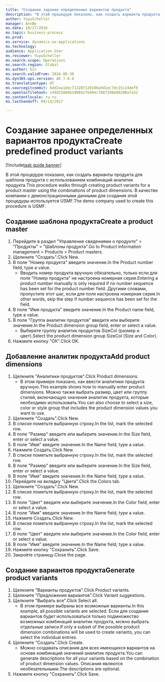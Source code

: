 ```yaml
--- 
title: "Создание заранее определенных вариантов продукта"
description: "В этой процедуре показано, как создать варианты продукта для шаблона продукта с использованием комбинаций аналитик продукта."
author: YuyuScheller
manager: AnnBe
ms.date: 10/27/2016
ms.topic: business-process
ms.prod: 
ms.service: dynamics-ax-applications
ms.technology: 
audience: Application User
ms.reviewer: YuyuScheller
ms.search.scope: Operations
ms.search.region: Global
ms.author: bis
ms.search.validFrom: 2016-06-30
ms.dyn365.ops.version: AX 7.0.0
ms.translationtype: HT
ms.sourcegitcommit: 6dd2aa1ebc713287120106a9d1ec7dc15c24def9
ms.openlocfilehash: c49d25004b19084276404cf887188e89200afa32
ms.contentlocale: ru-ru
ms.lasthandoff: 09/14/2017

---
```

# <a name="create-predefined-product-variants"></a><span data-ttu-id="eeaa4-103">Создание заранее определенных вариантов продукта</span><span class="sxs-lookup"><span data-stu-id="eeaa4-103">Create predefined product variants</span></span>

[!include[task guide banner](../../includes/task-guide-banner.md)]

<span data-ttu-id="eeaa4-104">В этой процедуре показано, как создать варианты продукта для шаблона продукта с использованием комбинаций аналитик продукта.</span><span class="sxs-lookup"><span data-stu-id="eeaa4-104">This procedure walks through creating product variants for a product master using the combinations of product dimensions.</span></span> <span data-ttu-id="eeaa4-105">В качестве компании с демонстрационными данными для создания этой процедуры используется USMF.</span><span class="sxs-lookup"><span data-stu-id="eeaa4-105">The demo company used to create this procedure is USMF.</span></span>


## <a name="create-a-product-master"></a><span data-ttu-id="eeaa4-106">Создание шаблона продукта</span><span class="sxs-lookup"><span data-stu-id="eeaa4-106">Create a product master</span></span>
1. <span data-ttu-id="eeaa4-107">Перейдите в раздел "Управление сведениями о продукте" > "Продукты" > "Шаблоны продукта".</span><span class="sxs-lookup"><span data-stu-id="eeaa4-107">Go to Product information management > Products > Product masters.</span></span>
2. <span data-ttu-id="eeaa4-108">Щелкните "Создать".</span><span class="sxs-lookup"><span data-stu-id="eeaa4-108">Click New.</span></span>
3. <span data-ttu-id="eeaa4-109">В поле "Номер продукта" введите значение.</span><span class="sxs-lookup"><span data-stu-id="eeaa4-109">In the Product number field, type a value.</span></span>
    * <span data-ttu-id="eeaa4-110">Вводить номер продукта вручную обязательно, только если для поля "Номер продукта" не настроена номерная серия.</span><span class="sxs-lookup"><span data-stu-id="eeaa4-110">Entering a product number manually is only required if no number sequence has been set for the product number field.</span></span> <span data-ttu-id="eeaa4-111">Другими словами, пропустите этот шаг, если для поля настроена номерная серия.</span><span class="sxs-lookup"><span data-stu-id="eeaa4-111">In other words, skip the step if number sequence has been set for the field.</span></span>  
4. <span data-ttu-id="eeaa4-112">В поле "Имя продукта" введите значение.</span><span class="sxs-lookup"><span data-stu-id="eeaa4-112">In the Product name field, type a value.</span></span>
5. <span data-ttu-id="eeaa4-113">В поле "Группа аналитик продуктов" введите или выберите значение.</span><span class="sxs-lookup"><span data-stu-id="eeaa4-113">In the Product dimension group field, enter or select a value.</span></span>
    * <span data-ttu-id="eeaa4-114">Выберите группу аналитик продуктов SizeCol (размер и цвет).</span><span class="sxs-lookup"><span data-stu-id="eeaa4-114">Select the product dimension group SizeCol (Size and Color).</span></span>  
6. <span data-ttu-id="eeaa4-115">Нажмите кнопку "OК".</span><span class="sxs-lookup"><span data-stu-id="eeaa4-115">Click OK.</span></span>

## <a name="add-product-dimensions"></a><span data-ttu-id="eeaa4-116">Добавление аналитик продукта</span><span class="sxs-lookup"><span data-stu-id="eeaa4-116">Add product dimensions</span></span>
1. <span data-ttu-id="eeaa4-117">Щелкните "Аналитики продуктов".</span><span class="sxs-lookup"><span data-stu-id="eeaa4-117">Click Product dimensions.</span></span>
    * <span data-ttu-id="eeaa4-118">В этом примере показано, как ввести аналитики продукта вручную.</span><span class="sxs-lookup"><span data-stu-id="eeaa4-118">This example shows how to manually enter product dimensions.</span></span> <span data-ttu-id="eeaa4-119">Можно также выбрать размер, цвет или группу стилей, включающую значения аналитик продукта, которые необходимо использовать.</span><span class="sxs-lookup"><span data-stu-id="eeaa4-119">You can also choose to select a size, color or style group that includes the product dimension values you want to use.</span></span>  
2. <span data-ttu-id="eeaa4-120">Щелкните "Создать".</span><span class="sxs-lookup"><span data-stu-id="eeaa4-120">Click New.</span></span>
3. <span data-ttu-id="eeaa4-121">В списке пометьте выбранную строку.</span><span class="sxs-lookup"><span data-stu-id="eeaa4-121">In the list, mark the selected row.</span></span>
4. <span data-ttu-id="eeaa4-122">В поле "Размер" введите или выберите значение.</span><span class="sxs-lookup"><span data-stu-id="eeaa4-122">In the Size field, enter or select a value.</span></span>
5. <span data-ttu-id="eeaa4-123">В поле "Имя" введите значение.</span><span class="sxs-lookup"><span data-stu-id="eeaa4-123">In the Name field, type a value.</span></span>
6. <span data-ttu-id="eeaa4-124">Нажмите Создать.</span><span class="sxs-lookup"><span data-stu-id="eeaa4-124">Click New.</span></span>
7. <span data-ttu-id="eeaa4-125">В списке пометьте выбранную строку.</span><span class="sxs-lookup"><span data-stu-id="eeaa4-125">In the list, mark the selected row.</span></span>
8. <span data-ttu-id="eeaa4-126">В поле "Размер" введите или выберите значение.</span><span class="sxs-lookup"><span data-stu-id="eeaa4-126">In the Size field, enter or select a value.</span></span>
9. <span data-ttu-id="eeaa4-127">В поле "Имя" введите значение.</span><span class="sxs-lookup"><span data-stu-id="eeaa4-127">In the Name field, type a value.</span></span>
10. <span data-ttu-id="eeaa4-128">Перейдите на вкладку "Цвета".</span><span class="sxs-lookup"><span data-stu-id="eeaa4-128">Click the Colors tab.</span></span>
11. <span data-ttu-id="eeaa4-129">Щелкните "Создать".</span><span class="sxs-lookup"><span data-stu-id="eeaa4-129">Click New.</span></span>
12. <span data-ttu-id="eeaa4-130">В списке пометьте выбранную строку.</span><span class="sxs-lookup"><span data-stu-id="eeaa4-130">In the list, mark the selected row.</span></span>
13. <span data-ttu-id="eeaa4-131">В поле "Цвет" введите или выберите значение.</span><span class="sxs-lookup"><span data-stu-id="eeaa4-131">In the Color field, enter or select a value.</span></span>
14. <span data-ttu-id="eeaa4-132">В поле "Имя" введите значение.</span><span class="sxs-lookup"><span data-stu-id="eeaa4-132">In the Name field, type a value.</span></span>
15. <span data-ttu-id="eeaa4-133">Нажмите Создать.</span><span class="sxs-lookup"><span data-stu-id="eeaa4-133">Click New.</span></span>
16. <span data-ttu-id="eeaa4-134">В списке пометьте выбранную строку.</span><span class="sxs-lookup"><span data-stu-id="eeaa4-134">In the list, mark the selected row.</span></span>
17. <span data-ttu-id="eeaa4-135">В поле "Цвет" введите или выберите значение.</span><span class="sxs-lookup"><span data-stu-id="eeaa4-135">In the Color field, enter or select a value.</span></span>
18. <span data-ttu-id="eeaa4-136">В поле "Имя" введите значение.</span><span class="sxs-lookup"><span data-stu-id="eeaa4-136">In the Name field, type a value.</span></span>
19. <span data-ttu-id="eeaa4-137">Нажмите кнопку "Сохранить".</span><span class="sxs-lookup"><span data-stu-id="eeaa4-137">Click Save.</span></span>
20. <span data-ttu-id="eeaa4-138">Закройте страницу.</span><span class="sxs-lookup"><span data-stu-id="eeaa4-138">Close the page.</span></span>

## <a name="generate-product-variants"></a><span data-ttu-id="eeaa4-139">Создание вариантов продукта</span><span class="sxs-lookup"><span data-stu-id="eeaa4-139">Generate product variants</span></span>
1. <span data-ttu-id="eeaa4-140">Щелкните "Варианты продуктов".</span><span class="sxs-lookup"><span data-stu-id="eeaa4-140">Click Product variants.</span></span>
2. <span data-ttu-id="eeaa4-141">Щелкните "Предложения вариантов".</span><span class="sxs-lookup"><span data-stu-id="eeaa4-141">Click Variant suggestions.</span></span>
3. <span data-ttu-id="eeaa4-142">Щелкните "Выбрать все".</span><span class="sxs-lookup"><span data-stu-id="eeaa4-142">Click Select all.</span></span>
    * <span data-ttu-id="eeaa4-143">В этом примере выбраны все возможные варианты.</span><span class="sxs-lookup"><span data-stu-id="eeaa4-143">In this example, all possible variants are selected.</span></span> <span data-ttu-id="eeaa4-144">Если для создания вариантов будет использоваться только подмножество возможных комбинаций аналитик продукта, можно выбрать отдельные записи.</span><span class="sxs-lookup"><span data-stu-id="eeaa4-144">If only a subset of the possible product dimension combinations will be used to create variants, you can select the individual entries.</span></span>  
4. <span data-ttu-id="eeaa4-145">Щелкните "Создать".</span><span class="sxs-lookup"><span data-stu-id="eeaa4-145">Click Create.</span></span>
    * <span data-ttu-id="eeaa4-146">Можно создавать описания для всех имеющихся вариантов на основе комбинаций значений аналитик продукта.</span><span class="sxs-lookup"><span data-stu-id="eeaa4-146">You can generate descriptions for all your variants based on the combination of product dimension values.</span></span> <span data-ttu-id="eeaa4-147">Описания являются необязательными.</span><span class="sxs-lookup"><span data-stu-id="eeaa4-147">The descriptions are optional.</span></span>  
5. <span data-ttu-id="eeaa4-148">Нажмите кнопку "Сохранить".</span><span class="sxs-lookup"><span data-stu-id="eeaa4-148">Click Save.</span></span>


